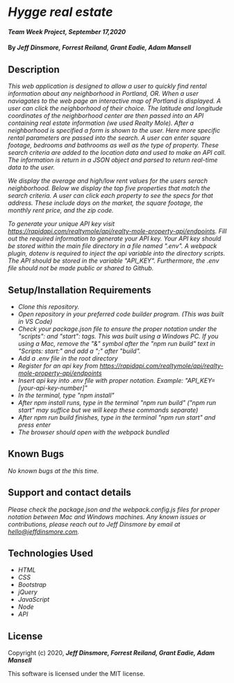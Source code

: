 # _Hygge real estate_

#### _Team Week Project, September 17,2020_

#### By _Jeff Dinsmore, Forrest Reiland, Grant Eadie, Adam Mansell_

## Description

_This web application is designed to allow a user to quickly find rental information about any neighborhood in Portland, OR. When a user naviagates to the web page an interactive map of Portland is displayed. A user can click the neighborhood of their choice. The latitude and longitude coordinates of the neighborhood center are then passed into an API containing real estate information (we used Realty Mole). After a neighborhood is specified a form is shown to the user. Here more specific rental parameters are passed into the search. A user can enter square footage, bedrooms and bathrooms as well as the type of property. These search criteria are added to the location data and used to make an API call. The information is return in a JSON object and parsed to return real-time data to the user._ 

_We display the average and high/low rent values for the users serach neighborhood. Below we display the top five properties that match the search criteria. A user can click each property to see the specs for that address. These include days on the market, the square footage, the monthly rent price, and the zip code._

_To generate your unique API key visit https://rapidapi.com/realtymole/api/realty-mole-property-api/endpoints. Fill out the required information to generate your API key. Your API key should be stored within the main file directory in a file named ".env". A webpack plugin, dotenv is required to inject the api variable into the directory scripts. The API should be stored in the variable "API_KEY". Furthermore, the .env file should not be made public or shared to Github._

## Setup/Installation Requirements

* _Clone this repository._
* _Open repository in your preferred code builder program. (This was built in VS Code)_
* _Check your package.json file to ensure the proper notation under the "scripts": and "start": tags. This was built using a Windows PC. If you using a Mac, remove the "&" symbol after the "npm run build" text in "Scripts: start:" and add a ";" after "build"._
* _Add a .env file in the root directory_
* _Register for an api key from https://rapidapi.com/realtymole/api/realty-mole-property-api/endpoints_
* _Insert api key into .env file with proper notation. Example: "API_KEY=[your-api-key-number]"_
* _In the terminal, type "npm install"_
* _After npm install runs, type in the terminal "npm run build" ("npm run start" may suffice but we will keep these commands separate)_
* _After npm run build finishes, type in the terminal "npm run start" and press enter_
* _The browser should open with the webpack bundled_

## Known Bugs

_No known bugs at the this time._

## Support and contact details

_Please check the package.json and the webpack.config.js files for proper notation between Mac and Windows machines._
_Any known issues or contributions, please reach out to Jeff Dinsmore by email at hello@jeffdinsmore.com._

## Technologies Used

* _HTML_
* _CSS_
* _Bootstrap_
* _jQuery_
* _JavaScript_
* _Node_
* _API_

## License

Copyright (c) 2020, **_Jeff Dinsmore, Forrest Reiland, Grant Eadie, Adam Mansell_**

This software is licensed under the MIT license.